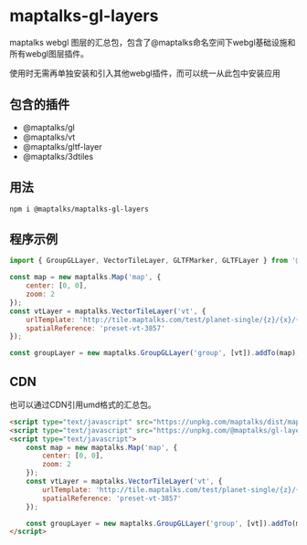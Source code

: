 # maptalks-gl-layers

maptalks webgl 图层的汇总包，包含了@maptalks命名空间下webgl基础设施和所有webgl图层插件。

使用时无需再单独安装和引入其他webgl插件，而可以统一从此包中安装应用

## 包含的插件

* @maptalks/gl
* @maptalks/vt
* @maptalks/gltf-layer
* @maptalks/3dtiles

## 用法

```shell
npm i @maptalks/maptalks-gl-layers
```

## 程序示例

```js
import { GroupGLLayer, VectorTileLayer, GLTFMarker, GLTFLayer } from '@maptalks/gl-layers';

const map = new maptalks.Map('map', {
    center: [0, 0],
    zoom: 2
});
const vtLayer = maptalks.VectorTileLayer('vt', {
    urlTemplate: 'http://tile.maptalks.com/test/planet-single/{z}/{x}/{y}.mvt',
    spatialReference: 'preset-vt-3857'
});

const groupLayer = new maptalks.GroupGLLayer('group', [vt]).addTo(map);
```

## CDN

也可以通过CDN引用umd格式的汇总包。

```html
<script type="text/javascript" src="https://unpkg.com/maptalks/dist/maptalks.min.js"></script>
<script type="text/javascript" src="https://unpkg.com/@maptalks/gl-layers/dist/maptalks-gl-layers.js"></script>
<script type="text/javascript">
    const map = new maptalks.Map('map', {
        center: [0, 0],
        zoom: 2
    });
    const vtLayer = maptalks.VectorTileLayer('vt', {
        urlTemplate: 'http://tile.maptalks.com/test/planet-single/{z}/{x}/{y}.mvt',
        spatialReference: 'preset-vt-3857'
    });

    const groupLayer = new maptalks.GroupGLLayer('group', [vt]).addTo(map);
</script>
```